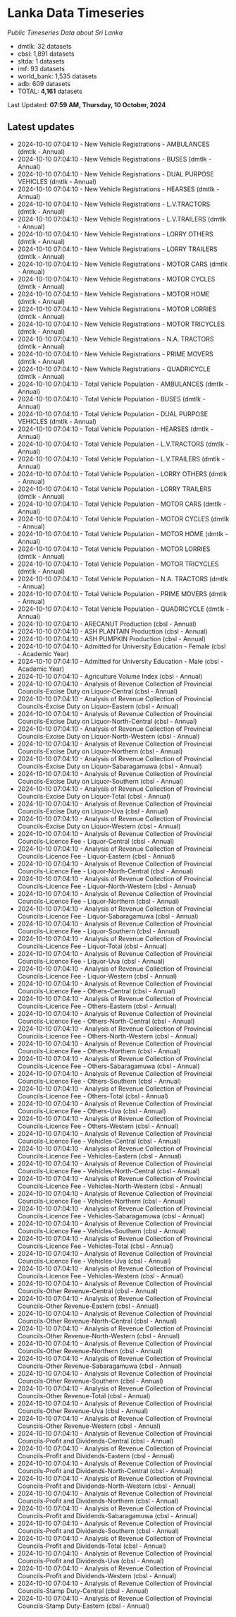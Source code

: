 # Lanka Data Timeseries
*Public Timeseries Data about Sri Lanka*

* dmtlk: 32 datasets
* cbsl: 1,891 datasets
* sltda: 1 datasets
* imf: 93 datasets
* world_bank: 1,535 datasets
* adb: 609 datasets
* TOTAL: **4,161** datasets

Last Updated: **07:59 AM, Thursday, 10 October, 2024**

## Latest updates

* 2024-10-10 07:04:10 - New Vehicle Registrations - AMBULANCES (dmtlk - Annual)
* 2024-10-10 07:04:10 - New Vehicle Registrations - BUSES (dmtlk - Annual)
* 2024-10-10 07:04:10 - New Vehicle Registrations - DUAL PURPOSE VEHICLES (dmtlk - Annual)
* 2024-10-10 07:04:10 - New Vehicle Registrations - HEARSES (dmtlk - Annual)
* 2024-10-10 07:04:10 - New Vehicle Registrations - L.V.TRACTORS (dmtlk - Annual)
* 2024-10-10 07:04:10 - New Vehicle Registrations - L.V.TRAILERS (dmtlk - Annual)
* 2024-10-10 07:04:10 - New Vehicle Registrations - LORRY OTHERS (dmtlk - Annual)
* 2024-10-10 07:04:10 - New Vehicle Registrations - LORRY TRAILERS (dmtlk - Annual)
* 2024-10-10 07:04:10 - New Vehicle Registrations - MOTOR CARS (dmtlk - Annual)
* 2024-10-10 07:04:10 - New Vehicle Registrations - MOTOR CYCLES (dmtlk - Annual)
* 2024-10-10 07:04:10 - New Vehicle Registrations - MOTOR HOME (dmtlk - Annual)
* 2024-10-10 07:04:10 - New Vehicle Registrations - MOTOR LORRIES (dmtlk - Annual)
* 2024-10-10 07:04:10 - New Vehicle Registrations - MOTOR TRICYCLES (dmtlk - Annual)
* 2024-10-10 07:04:10 - New Vehicle Registrations - N.A. TRACTORS (dmtlk - Annual)
* 2024-10-10 07:04:10 - New Vehicle Registrations - PRIME MOVERS (dmtlk - Annual)
* 2024-10-10 07:04:10 - New Vehicle Registrations - QUADRICYCLE (dmtlk - Annual)
* 2024-10-10 07:04:10 - Total Vehicle Population - AMBULANCES (dmtlk - Annual)
* 2024-10-10 07:04:10 - Total Vehicle Population - BUSES (dmtlk - Annual)
* 2024-10-10 07:04:10 - Total Vehicle Population - DUAL PURPOSE VEHICLES (dmtlk - Annual)
* 2024-10-10 07:04:10 - Total Vehicle Population - HEARSES (dmtlk - Annual)
* 2024-10-10 07:04:10 - Total Vehicle Population - L.V.TRACTORS (dmtlk - Annual)
* 2024-10-10 07:04:10 - Total Vehicle Population - L.V.TRAILERS (dmtlk - Annual)
* 2024-10-10 07:04:10 - Total Vehicle Population - LORRY OTHERS (dmtlk - Annual)
* 2024-10-10 07:04:10 - Total Vehicle Population - LORRY TRAILERS (dmtlk - Annual)
* 2024-10-10 07:04:10 - Total Vehicle Population - MOTOR CARS (dmtlk - Annual)
* 2024-10-10 07:04:10 - Total Vehicle Population - MOTOR CYCLES (dmtlk - Annual)
* 2024-10-10 07:04:10 - Total Vehicle Population - MOTOR HOME (dmtlk - Annual)
* 2024-10-10 07:04:10 - Total Vehicle Population - MOTOR LORRIES (dmtlk - Annual)
* 2024-10-10 07:04:10 - Total Vehicle Population - MOTOR TRICYCLES (dmtlk - Annual)
* 2024-10-10 07:04:10 - Total Vehicle Population - N.A. TRACTORS (dmtlk - Annual)
* 2024-10-10 07:04:10 - Total Vehicle Population - PRIME MOVERS (dmtlk - Annual)
* 2024-10-10 07:04:10 - Total Vehicle Population - QUADRICYCLE (dmtlk - Annual)
* 2024-10-10 07:04:10 - ARECANUT Production (cbsl - Annual)
* 2024-10-10 07:04:10 - ASH PLANTAIN Production (cbsl - Annual)
* 2024-10-10 07:04:10 - ASH PUMPKIN Production (cbsl - Annual)
* 2024-10-10 07:04:10 - Admitted for University Education - Female (cbsl - Academic Year)
* 2024-10-10 07:04:10 - Admitted for University Education - Male (cbsl - Academic Year)
* 2024-10-10 07:04:10 - Agriculture Volume Index (cbsl - Annual)
* 2024-10-10 07:04:10 - Analysis of Revenue Collection of Provincial Councils-Excise Duty on Liquor-Central (cbsl - Annual)
* 2024-10-10 07:04:10 - Analysis of Revenue Collection of Provincial Councils-Excise Duty on Liquor-Eastern (cbsl - Annual)
* 2024-10-10 07:04:10 - Analysis of Revenue Collection of Provincial Councils-Excise Duty on Liquor-North-Central (cbsl - Annual)
* 2024-10-10 07:04:10 - Analysis of Revenue Collection of Provincial Councils-Excise Duty on Liquor-North-Western (cbsl - Annual)
* 2024-10-10 07:04:10 - Analysis of Revenue Collection of Provincial Councils-Excise Duty on Liquor-Northern (cbsl - Annual)
* 2024-10-10 07:04:10 - Analysis of Revenue Collection of Provincial Councils-Excise Duty on Liquor-Sabaragamuwa (cbsl - Annual)
* 2024-10-10 07:04:10 - Analysis of Revenue Collection of Provincial Councils-Excise Duty on Liquor-Southern (cbsl - Annual)
* 2024-10-10 07:04:10 - Analysis of Revenue Collection of Provincial Councils-Excise Duty on Liquor-Total (cbsl - Annual)
* 2024-10-10 07:04:10 - Analysis of Revenue Collection of Provincial Councils-Excise Duty on Liquor-Uva (cbsl - Annual)
* 2024-10-10 07:04:10 - Analysis of Revenue Collection of Provincial Councils-Excise Duty on Liquor-Western (cbsl - Annual)
* 2024-10-10 07:04:10 - Analysis of Revenue Collection of Provincial Councils-Licence Fee - Liquor-Central (cbsl - Annual)
* 2024-10-10 07:04:10 - Analysis of Revenue Collection of Provincial Councils-Licence Fee - Liquor-Eastern (cbsl - Annual)
* 2024-10-10 07:04:10 - Analysis of Revenue Collection of Provincial Councils-Licence Fee - Liquor-North-Central (cbsl - Annual)
* 2024-10-10 07:04:10 - Analysis of Revenue Collection of Provincial Councils-Licence Fee - Liquor-North-Western (cbsl - Annual)
* 2024-10-10 07:04:10 - Analysis of Revenue Collection of Provincial Councils-Licence Fee - Liquor-Northern (cbsl - Annual)
* 2024-10-10 07:04:10 - Analysis of Revenue Collection of Provincial Councils-Licence Fee - Liquor-Sabaragamuwa (cbsl - Annual)
* 2024-10-10 07:04:10 - Analysis of Revenue Collection of Provincial Councils-Licence Fee - Liquor-Southern (cbsl - Annual)
* 2024-10-10 07:04:10 - Analysis of Revenue Collection of Provincial Councils-Licence Fee - Liquor-Total (cbsl - Annual)
* 2024-10-10 07:04:10 - Analysis of Revenue Collection of Provincial Councils-Licence Fee - Liquor-Uva (cbsl - Annual)
* 2024-10-10 07:04:10 - Analysis of Revenue Collection of Provincial Councils-Licence Fee - Liquor-Western (cbsl - Annual)
* 2024-10-10 07:04:10 - Analysis of Revenue Collection of Provincial Councils-Licence Fee - Others-Central (cbsl - Annual)
* 2024-10-10 07:04:10 - Analysis of Revenue Collection of Provincial Councils-Licence Fee - Others-Eastern (cbsl - Annual)
* 2024-10-10 07:04:10 - Analysis of Revenue Collection of Provincial Councils-Licence Fee - Others-North-Central (cbsl - Annual)
* 2024-10-10 07:04:10 - Analysis of Revenue Collection of Provincial Councils-Licence Fee - Others-North-Western (cbsl - Annual)
* 2024-10-10 07:04:10 - Analysis of Revenue Collection of Provincial Councils-Licence Fee - Others-Northern (cbsl - Annual)
* 2024-10-10 07:04:10 - Analysis of Revenue Collection of Provincial Councils-Licence Fee - Others-Sabaragamuwa (cbsl - Annual)
* 2024-10-10 07:04:10 - Analysis of Revenue Collection of Provincial Councils-Licence Fee - Others-Southern (cbsl - Annual)
* 2024-10-10 07:04:10 - Analysis of Revenue Collection of Provincial Councils-Licence Fee - Others-Total (cbsl - Annual)
* 2024-10-10 07:04:10 - Analysis of Revenue Collection of Provincial Councils-Licence Fee - Others-Uva (cbsl - Annual)
* 2024-10-10 07:04:10 - Analysis of Revenue Collection of Provincial Councils-Licence Fee - Others-Western (cbsl - Annual)
* 2024-10-10 07:04:10 - Analysis of Revenue Collection of Provincial Councils-Licence Fee - Vehicles-Central (cbsl - Annual)
* 2024-10-10 07:04:10 - Analysis of Revenue Collection of Provincial Councils-Licence Fee - Vehicles-Eastern (cbsl - Annual)
* 2024-10-10 07:04:10 - Analysis of Revenue Collection of Provincial Councils-Licence Fee - Vehicles-North-Central (cbsl - Annual)
* 2024-10-10 07:04:10 - Analysis of Revenue Collection of Provincial Councils-Licence Fee - Vehicles-North-Western (cbsl - Annual)
* 2024-10-10 07:04:10 - Analysis of Revenue Collection of Provincial Councils-Licence Fee - Vehicles-Northern (cbsl - Annual)
* 2024-10-10 07:04:10 - Analysis of Revenue Collection of Provincial Councils-Licence Fee - Vehicles-Sabaragamuwa (cbsl - Annual)
* 2024-10-10 07:04:10 - Analysis of Revenue Collection of Provincial Councils-Licence Fee - Vehicles-Southern (cbsl - Annual)
* 2024-10-10 07:04:10 - Analysis of Revenue Collection of Provincial Councils-Licence Fee - Vehicles-Total (cbsl - Annual)
* 2024-10-10 07:04:10 - Analysis of Revenue Collection of Provincial Councils-Licence Fee - Vehicles-Uva (cbsl - Annual)
* 2024-10-10 07:04:10 - Analysis of Revenue Collection of Provincial Councils-Licence Fee - Vehicles-Western (cbsl - Annual)
* 2024-10-10 07:04:10 - Analysis of Revenue Collection of Provincial Councils-Other Revenue-Central (cbsl - Annual)
* 2024-10-10 07:04:10 - Analysis of Revenue Collection of Provincial Councils-Other Revenue-Eastern (cbsl - Annual)
* 2024-10-10 07:04:10 - Analysis of Revenue Collection of Provincial Councils-Other Revenue-North-Central (cbsl - Annual)
* 2024-10-10 07:04:10 - Analysis of Revenue Collection of Provincial Councils-Other Revenue-North-Western (cbsl - Annual)
* 2024-10-10 07:04:10 - Analysis of Revenue Collection of Provincial Councils-Other Revenue-Northern (cbsl - Annual)
* 2024-10-10 07:04:10 - Analysis of Revenue Collection of Provincial Councils-Other Revenue-Sabaragamuwa (cbsl - Annual)
* 2024-10-10 07:04:10 - Analysis of Revenue Collection of Provincial Councils-Other Revenue-Southern (cbsl - Annual)
* 2024-10-10 07:04:10 - Analysis of Revenue Collection of Provincial Councils-Other Revenue-Total (cbsl - Annual)
* 2024-10-10 07:04:10 - Analysis of Revenue Collection of Provincial Councils-Other Revenue-Uva (cbsl - Annual)
* 2024-10-10 07:04:10 - Analysis of Revenue Collection of Provincial Councils-Other Revenue-Western (cbsl - Annual)
* 2024-10-10 07:04:10 - Analysis of Revenue Collection of Provincial Councils-Profit and Dividends-Central (cbsl - Annual)
* 2024-10-10 07:04:10 - Analysis of Revenue Collection of Provincial Councils-Profit and Dividends-Eastern (cbsl - Annual)
* 2024-10-10 07:04:10 - Analysis of Revenue Collection of Provincial Councils-Profit and Dividends-North-Central (cbsl - Annual)
* 2024-10-10 07:04:10 - Analysis of Revenue Collection of Provincial Councils-Profit and Dividends-North-Western (cbsl - Annual)
* 2024-10-10 07:04:10 - Analysis of Revenue Collection of Provincial Councils-Profit and Dividends-Northern (cbsl - Annual)
* 2024-10-10 07:04:10 - Analysis of Revenue Collection of Provincial Councils-Profit and Dividends-Sabaragamuwa (cbsl - Annual)
* 2024-10-10 07:04:10 - Analysis of Revenue Collection of Provincial Councils-Profit and Dividends-Southern (cbsl - Annual)
* 2024-10-10 07:04:10 - Analysis of Revenue Collection of Provincial Councils-Profit and Dividends-Total (cbsl - Annual)
* 2024-10-10 07:04:10 - Analysis of Revenue Collection of Provincial Councils-Profit and Dividends-Uva (cbsl - Annual)
* 2024-10-10 07:04:10 - Analysis of Revenue Collection of Provincial Councils-Profit and Dividends-Western (cbsl - Annual)
* 2024-10-10 07:04:10 - Analysis of Revenue Collection of Provincial Councils-Stamp Duty-Central (cbsl - Annual)
* 2024-10-10 07:04:10 - Analysis of Revenue Collection of Provincial Councils-Stamp Duty-Eastern (cbsl - Annual)